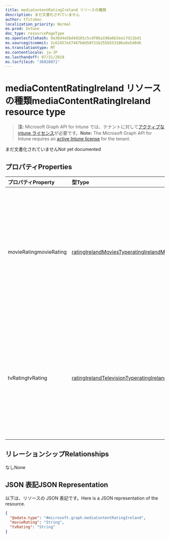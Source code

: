 ```yaml
---
title: mediaContentRatingIreland リソースの種類
description: まだ文書化されていません
author: tfitzmac
localization_priority: Normal
ms.prod: Intune
doc_type: resourcePageType
ms.openlocfilehash: 9a36d4e56d4d101c5cdf0ba198a6b3ea17d11bd1
ms.sourcegitcommit: 2c62457e57467b8d50f21b255b553106a9a5d8d6
ms.translationtype: MT
ms.contentlocale: ja-JP
ms.lasthandoff: 07/31/2019
ms.locfileid: "36028071"
---
```

# <a name="mediacontentratingireland-resource-type"></a><span data-ttu-id="1a5b1-103">mediaContentRatingIreland リソースの種類</span><span class="sxs-lookup"><span data-stu-id="1a5b1-103">mediaContentRatingIreland resource type</span></span>

> <span data-ttu-id="1a5b1-104">**注:** Microsoft Graph API for Intune では、テナントに対して[アクティブな intune ライセンス](https://go.microsoft.com/fwlink/?linkid=839381)が必要です。</span><span class="sxs-lookup"><span data-stu-id="1a5b1-104">**Note:** The Microsoft Graph API for Intune requires an [active Intune license](https://go.microsoft.com/fwlink/?linkid=839381) for the tenant.</span></span>

<span data-ttu-id="1a5b1-105">まだ文書化されていません</span><span class="sxs-lookup"><span data-stu-id="1a5b1-105">Not yet documented</span></span>

## <a name="properties"></a><span data-ttu-id="1a5b1-106">プロパティ</span><span class="sxs-lookup"><span data-stu-id="1a5b1-106">Properties</span></span>
|<span data-ttu-id="1a5b1-107">プロパティ</span><span class="sxs-lookup"><span data-stu-id="1a5b1-107">Property</span></span>|<span data-ttu-id="1a5b1-108">型</span><span class="sxs-lookup"><span data-stu-id="1a5b1-108">Type</span></span>|<span data-ttu-id="1a5b1-109">説明</span><span class="sxs-lookup"><span data-stu-id="1a5b1-109">Description</span></span>|
|:---|:---|:---|
|<span data-ttu-id="1a5b1-110">movieRating</span><span class="sxs-lookup"><span data-stu-id="1a5b1-110">movieRating</span></span>|[<span data-ttu-id="1a5b1-111">ratingIrelandMoviesType</span><span class="sxs-lookup"><span data-stu-id="1a5b1-111">ratingIrelandMoviesType</span></span>](../resources/intune-deviceconfig-ratingirelandmoviestype.md)|<span data-ttu-id="1a5b1-112">アイルランド向けに選択されている映画のレーティング。</span><span class="sxs-lookup"><span data-stu-id="1a5b1-112">Movies rating selected for Ireland.</span></span> <span data-ttu-id="1a5b1-113">可能な値は、`allAllowed`、`allBlocked`、`general`、`parentalGuidance`、`agesAbove12`、`agesAbove15`、`agesAbove16`、`adults` です。</span><span class="sxs-lookup"><span data-stu-id="1a5b1-113">Possible values are: `allAllowed`, `allBlocked`, `general`, `parentalGuidance`, `agesAbove12`, `agesAbove15`, `agesAbove16`, `adults`.</span></span>|
|<span data-ttu-id="1a5b1-114">tvRating</span><span class="sxs-lookup"><span data-stu-id="1a5b1-114">tvRating</span></span>|[<span data-ttu-id="1a5b1-115">ratingIrelandTelevisionType</span><span class="sxs-lookup"><span data-stu-id="1a5b1-115">ratingIrelandTelevisionType</span></span>](../resources/intune-deviceconfig-ratingirelandtelevisiontype.md)|<span data-ttu-id="1a5b1-116">アイルランド向けに選択されているテレビのレーティング。</span><span class="sxs-lookup"><span data-stu-id="1a5b1-116">TV rating selected for Ireland.</span></span> <span data-ttu-id="1a5b1-117">可能な値は、`allAllowed`、`allBlocked`、`general`、`children`、`youngAdults`、`parentalSupervision`、`mature` です。</span><span class="sxs-lookup"><span data-stu-id="1a5b1-117">Possible values are: `allAllowed`, `allBlocked`, `general`, `children`, `youngAdults`, `parentalSupervision`, `mature`.</span></span>|

## <a name="relationships"></a><span data-ttu-id="1a5b1-118">リレーションシップ</span><span class="sxs-lookup"><span data-stu-id="1a5b1-118">Relationships</span></span>
<span data-ttu-id="1a5b1-119">なし</span><span class="sxs-lookup"><span data-stu-id="1a5b1-119">None</span></span>

## <a name="json-representation"></a><span data-ttu-id="1a5b1-120">JSON 表記</span><span class="sxs-lookup"><span data-stu-id="1a5b1-120">JSON Representation</span></span>
<span data-ttu-id="1a5b1-121">以下は、リソースの JSON 表記です。</span><span class="sxs-lookup"><span data-stu-id="1a5b1-121">Here is a JSON representation of the resource.</span></span>
<!-- {
  "blockType": "resource",
  "@odata.type": "microsoft.graph.mediaContentRatingIreland"
}
-->
``` json
{
  "@odata.type": "#microsoft.graph.mediaContentRatingIreland",
  "movieRating": "String",
  "tvRating": "String"
}
```



